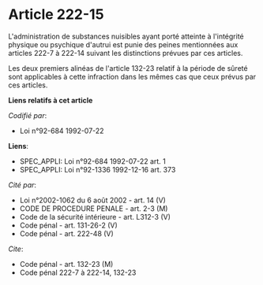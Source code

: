 # Article 222-15

L'administration de substances nuisibles ayant porté atteinte à l'intégrité physique ou psychique d'autrui est punie des
peines mentionnées aux articles 222-7 à 222-14 suivant les distinctions prévues par ces articles.

Les deux premiers alinéas de l'article 132-23 relatif à la période de sûreté sont applicables à cette infraction dans les
mêmes cas que ceux prévus par ces articles.

**Liens relatifs à cet article**

_Codifié par_:

  - Loi n°92-684 1992-07-22

**Liens**:

  - SPEC_APPLI: Loi n°92-684 1992-07-22 art. 1
  - SPEC_APPLI: Loi n°92-1336 1992-12-16 art. 373

_Cité par_:

  - Loi n°2002-1062 du 6 août 2002 - art. 14 (V)
  - CODE DE PROCEDURE PENALE - art. 2-3 (M)
  - Code de la sécurité intérieure - art. L312-3 (V)
  - Code pénal - art. 131-26-2 (V)
  - Code pénal - art. 222-48 (V)

_Cite_:

  - Code pénal - art. 132-23 (M)
  - Code pénal 222-7 à 222-14, 132-23
